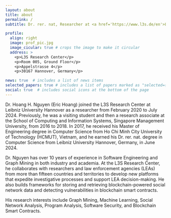 ```yaml
---
layout: about
title: about
permalink: /
subtitle: Dr. rer. nat, Researcher at <a href='https://www.l3s.de/en'>L3S Research Center, Leibniz University Hannover</a>.

profile:
  align: right
  image: prof_pic.jpg
  image_cicular: true # crops the image to make it circular
  address: >
    <p>L3S Research Center</p>
    <p>Room 005, Ground Floor</p>
    <p>Appelstrasse 4</p>
    <p>30167 Hannover, Germany</p>

news: true  # includes a list of news items
selected_papers: true # includes a list of papers marked as "selected={true}"
social: true  # includes social icons at the bottom of the page
---
```


Dr. Hoang H. Nguyen (Eric Hoang) joined the L3S Research Center at Leibniz University Hannover as a researcher from February 2020 to July 2024. Previously, he was a visiting student and then a research associate at the School of Computing and Information Systems, Singapore Management University, from 2016 to 2018. In 2017, he received his Master of Engineering degree in Computer Science from Ho Chi Minh City University of Technology (HCMUT), Vietnam, and he earned his Dr. rer. nat. degree in Computer Science from Leibniz University Hannover, Germany, in June 2024.

Dr. Nguyen has over 10 years of experience in Software Engineering and Graph Mining in both industry and academia. At the L3S Research Center, he collaborates with researchers and law enforcement agencies (LEAs) from more than fifteen countries and territories to develop new platforms that expedite investigative processes and support LEA decision-making. He also builds frameworks for storing and retrieving blockchain-powered social network data and detecting vulnerabilities in blockchain smart contracts.

His research interests include Graph Mining, Machine Learning, Social Network Analysis, Program Analysis, Software Security, and Blockchain Smart Contracts.